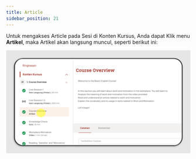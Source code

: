 ```yaml
---
title: Article
sidebar_position: 21
---
```

Untuk mengakses Article pada Sesi di Konten Kursus, Anda dapat Klik menu **Artikel**, maka Artikel akan langsung muncul, seperti berikut ini:

![](/img/article-indo.png)
